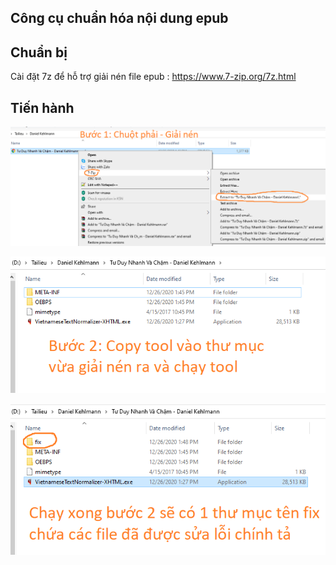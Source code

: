 
## Công cụ chuẩn hóa nội dung epub




Chuẩn bị
------------
Cài đặt 7z để hỗ trợ giải nén file epub : https://www.7-zip.org/7z.html


Tiến hành
------------
![](Buoc01-Giainen_.png)

![](Buoc02-Chaytool.png)

![](Buoc02-Ketqua.png)